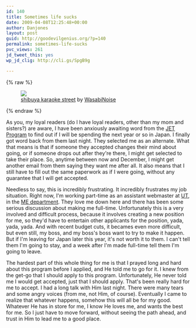 ```yaml
---
id: 140
title: Sometimes life sucks
date: 2009-04-08T12:25:48+00:00
author: Danjones
layout: post
guid: http://goodevilgenius.org/?p=140
permalink: sometimes-life-sucks
pvc_views: 261
jd_tweet_this: yes
wp_jd_clig: http://cli.gs/SpgB9g

---
```

{% raw %}
<figure class="right image-wrap">
  <img src="http://farm3.static.flickr.com/2200/2292017754_7c027f2aa7_m.jpg" />
  <figcaption><a href="http://www.flickr.com/photos/djkubik/2292017754/">shibuya karaoke street</a> by <a href="http://www.flickr.com/photos/djkubik/">WasabiNoise</a></figcaption>
</figure>
{% endraw %}

As you, my loyal readers (do I have loyal readers, other than my mom and sisters?) are aware, I have been anxiously awaiting word from the [JET Program](http://www.jetprogramme.org/) to find out if I will be spending the next year or so in Japan. I finally got word back from them last night. They selected me as an alternate. What that means is that if someone they accepted changes their mind about going, or if someone drops out after they're there, I might get selected to take their place. So, anytime between now and December, I might get another email from them saying they want me after all. It also means that I still have to fill out the same paperwork as if I were going, without any guarantee that I will get accepted.

Needless to say, this is incredibly frustrating. It incredibly frustrates my job situation. Right now, I'm working part-time as an assistant webmaster at [UT](http://www.utexas.edu), in the [ME department](http://www.me.utexas.edu). They love me down here and there has been some serious discussion about making me full-time. Unfortunately this is a very involved and difficult process, because it involves creating a new position for me, so they'd have to entertain other applicants for the position, yada, yada, yada. And with recent budget cuts, it becames even more difficult, but even still, my boss, and my boss's boss want to try to make it happen. But if I'm leaving for Japan later this year, it's not worth it to them. I can't tell them I'm going to stay, and a week after I'm made full-time tell them I'm going to leave.

The hardest part of this whole thing for me is that I prayed long and hard about this program before I applied, and He told me to go for it. I knew from the get-go that I should apply to this program. Unfortunately, He never told me I would get accepted, just that I should apply. That's been really hard for me to accept. I had a long talk with Him last night. There were many tears and some angry voices (from me, not Him, of course). Eventually I came to realize that whatever happens, somehow this will all be for my good. Whatever He has in store for me, I know He loves me, and wants the best for me. So I just have to move forward, without seeing the path ahead, and trust in Him to lead me to a good place.
